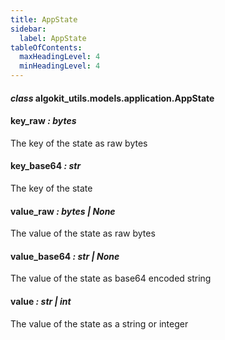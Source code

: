 ```yaml
---
title: AppState
sidebar:
  label: AppState
tableOfContents:
  maxHeadingLevel: 4
  minHeadingLevel: 4
---
```


#### _class_ algokit_utils.models.application.AppState

#### key_raw _: bytes_

The key of the state as raw bytes

#### key_base64 _: str_

The key of the state

#### value_raw _: bytes | None_

The value of the state as raw bytes

#### value_base64 _: str | None_

The value of the state as base64 encoded string

#### value _: str | int_

The value of the state as a string or integer
